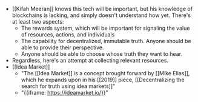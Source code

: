 - [[Kifah Meeran]] knows this tech will be important, but his knowledge of blockchains is lacking, and simply doesn't understand how yet. There's at least two aspects: 
    - The rewards system, which will be important for signaling the value of resources, actions, and individuals
    - The capability for decentralized, immutable truth. Anyone should be able to provide their perspective. 
    - Anyone should be able to choose whose truth they want to hear.
- Regardless, here's an attempt at collecting relevant resources.
- [[Idea Market]]
    - "The [[Idea Market]] is a concept brought forward by [[Mike Elias]], which he expands upon in his [[2019]] piece, [[Decentralizing the search for truth using idea markets]]"
    - "{{iframe: https://ideamarket.io/}}"
